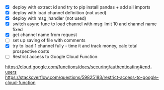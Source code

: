 - [x] deploy with extract id and try to pip install pandas + add all imports
- [x] deploy with load channel definition (not used)
- [x] deploy with msg_handler (not used)
- [x] switch async func to load channel with msg limit 10 and channel name fixed
- [x] get channel name from request
- [ ] set up saving of file with comments
- [x] try to load 1 channel fully - time it and track money, calc total prospective costs
- [ ] Restrict access to Google Cloud Function <br/>

https://cloud.google.com/functions/docs/securing/authenticating#end-users <br/>
https://stackoverflow.com/questions/59825183/restrict-access-to-google-cloud-function <br/>